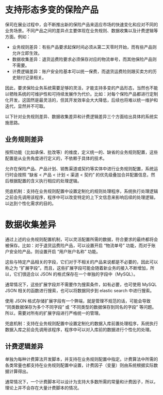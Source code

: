 # 支持形态多变的保险产品

保司在展业过程中，会不断推出新的保险产品来适应市场的快速变化和应对不同的业务场景。不同产品之间的差异点主要体现在业务规则、数据收集以及计费逻辑等方面。例如：

- 业务规则差异：有些产品要求起保时间必须从第二天零时开始，而有些产品则允许立即生效。
- 数据收集差异：退货运费险要求必须保存对应的物流单号，而其他保险产品则不需要。
- 计费逻辑差异：账户安全险基本可以统一保费，而退货运费险则跟买卖方的历史赔付记录相关。

因此，要求保险业务系统需要足够的灵活，才能支持多变的产品形态，当然也不能以牺牲系统的可维护性和可持续发展作为代价。比如：对每个保险产品都进行定制化开发，这固然是最灵活的，但其开发效率会大大降低，后续也将难以统一维护和迭代，显然并不可取。

以下针对业务规则差异、数据收集差异和计费逻辑差异三个方面给出具体的系统实施思路。

## 业务规则差异

按照功能（比如承保、批改等）的维度，定义统一的、缺省的业务规则配置，这些配置是从业务角度进行定义的，不依赖于具体的技术。

允许在保险产品、产品计划、销售渠道或契约等实体中进行业务规则配置，系统运行时会按照 “缺省 < 产品 < 计划 < 渠道 < 契约” 的优先级叠加合并配置信息，然后根据配置的含义执行相应的处理逻辑。

兜底机制：支持在业务规则配置中设置定制化的规则处理程序，系统执行处理逻辑之前会先调用该程序，程序中可以改变特定的上下文信息来影响后续的处理逻辑，以达到个性化需求的目的。

# 数据收集差异

通过上述的业务规则配置机制，可以灵活配置所需的数据，符合要求的最终都将会被保存。比如：对于退货运费险产品，可以设置开启 “物流单号” 功能，而对于账户安全险产品，则设置开启 “用户账户名称” 功能。

这些与特定产品相关的字段，它们对于不相关的产品来说都是不必要的，因此可以称之为 “扩展字段”。而且，这些扩展字段可能会随着新业务的接入不断增加，所以，它们很适合以 JSON 的格式保存在一个单独的字段中（MySQL）。

通常情况下，这些扩展字段并不需要作为搜索条件，如有必要，也可使用 MySQL JSON 相关的函数进行搜索，也可以将数据同步到 elastic search 中进行搜索。

使用 JSON 格式存储扩展字段有一个弊端，就是管理不规范的话，可能会导致 “同类数据保存为多个不同字段” 或 “不同类型的数据保存到同名的字段” 等问题。所以，需要对所有的扩展字段进行严格统一的管理。

兜底机制：支持在业务规则配置中设置定制化的数据入库前置处理程序，系统执行数据入库之前会先调用该程序，程序中可以对入库前的数据进行个性化的处理。

## 计费逻辑差异

单独为每种计费算法开发脚本，并支持在业务规则配置中指定。计费算法中所需的各类常量也都支持在业务规则配置中设置，计费因子（变量）则由系统根据实际数据计算得出。

通常情况下，一个计费脚本可以设计为支持大多数所需的常量和计费因子，所以，理论上并不会存在大量计费脚本的情况。

